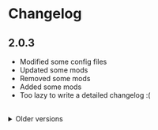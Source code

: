 <!-- markdownlint-disable MD033 -->
# Changelog

## 2.0.3

- Modified some config files
- Updated some mods
- Removed some mods
- Added some mods
- Too lazy to write a detailed changelog :(

<br>

<details>
<summary>
Older versions
</summary>

## 2.0.2

- Changed some config files
- Updated some mods
- Removed some mods

## 2.0.1

- Doesn't show console window anymore
- Forgot about the changelog extra line too :sob:

## 2.0.0

- Reworked modpack
- Removed detailed Readme (i doubt anyone read it, and it was a lot of work specifying some mods)
- Skipped to 2.0.0 cause it's a rework

## 1.1.3

- Removed 10 mods
- Again Updated a lot of mods

## 1.1.2

- Added 2 new mods
- Updated a lot of mods

## 1.1.1

- Removed 16 mods
- Added 27 new mods

## 1.1.0

- Removed 1 mod
- Added 3 new mods

## 1.0.9

- Removed 5 mods
- Added 6 new mods
- Updated config and mods

## 1.0.8

- Removed 12 mods
- Added 10 new mods
- Updated config files

## 1.0.7

- Removed 7 mods
- Added 5 new mods
- Updated 4 mods
- Updated config files

## 1.0.6

- Added 4 new mods
- Removed 2 mod
- Updated config files
- Nerfed the Rolling Giant

## 1.0.5

- Added 3 new mods
- Added 1 new moon
- Updated some mods
- Updated config files
- Added LethalRichPresence mod

## 1.0.4

- Added and removed 2 mods
- Modified a few config files

## 1.0.3

- Forgot to update some other config files

## 1.0.2

- Added 7 new mods
- Updated a few mods
- Updated Config files

## 1.0.1

- Updated Mods
- Added config files

## 1.0.0

- Initial release

</details>
